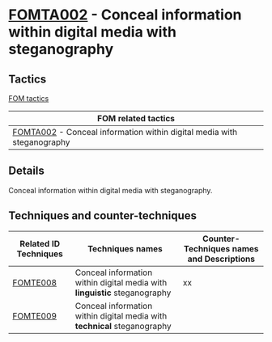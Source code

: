 # [FOMTA002](https://github.com/blue101010/FOM/blob/main/tactics/FOMTA002.md) - Conceal information within digital media with steganography


## Tactics

[FOM tactics](https://github.com/blue101010/FOM/blob/main/tactics/tactics.md)

| FOM related tactics  |
| --------------------------------------- |
| [FOMTA002](https://github.com/blue101010/FOM/blob/main/tactics/FOMTA002.md) - Conceal information within digital media with steganography  |

## Details

Conceal information within digital media with steganography.


## Techniques and counter-techniques

| Related ID Techniques  | Techniques names                                  | Counter-Techniques names and Descriptions                                                                                                                    |
| ------------------------------------------------------------------------------ | ------------------------------------- | ------------------------------------------------------------------------------------------------------------------------------- |
| [FOMTE008](https://github.com/blue101010/FOM/blob/main/techniques/FOMTE008.md) | Conceal information within digital media with **linguistic** steganography| xx |
| [FOMTE009](https://github.com/blue101010/FOM/blob/main/techniques/FOMTE009.md)  | Conceal information within digital media with **technical** steganography | |


